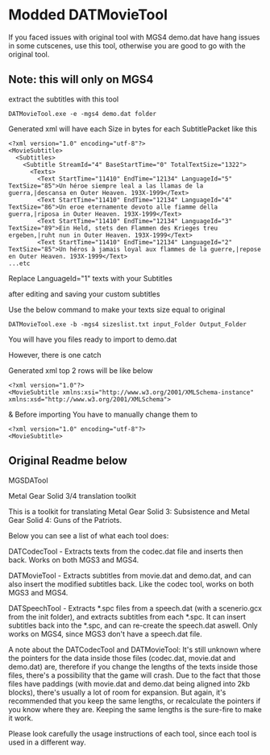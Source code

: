 # Modded DATMovieTool
If you faced issues with original tool with MGS4 demo.dat have hang issues in some cutscenes, use this tool, otherwise you are good to go with the original tool.

Note: this will only on MGS4
---
extract the subtitles with this tool 
```
DATMovieTool.exe -e -mgs4 demo.dat folder
```
Generated xml will have each Size in bytes for each SubtitlePacket like this

```
<?xml version="1.0" encoding="utf-8"?>
<MovieSubtitle>
  <Subtitles>
    <Subtitle StreamId="4" BaseStartTime="0" TotalTextSize="1322">
      <Texts>
        <Text StartTime="11410" EndTime="12134" LanguageId="5" TextSize="85">Un héroe siempre leal a las llamas de la guerra,|descansa en Outer Heaven. 193X-1999</Text>
        <Text StartTime="11410" EndTime="12134" LanguageId="4" TextSize="86">Un eroe eternamente devoto alle fiamme della guerra,|riposa in Outer Heaven. 193X-1999</Text>
        <Text StartTime="11410" EndTime="12134" LanguageId="3" TextSize="89">Ein Held, stets den Flammen des Krieges treu ergeben,|ruht nun in Outer Heaven. 193X-1999</Text>
        <Text StartTime="11410" EndTime="12134" LanguageId="2" TextSize="85">Un héros à jamais loyal aux flammes de la guerre,|repose en Outer Heaven. 193X-1999</Text>
...etc
```
Replace LanguageId="1" texts with your Subtitles

after editing and saving your custom subtitles

Use the below command to make your texts size equal to original
```
DATMovieTool.exe -b -mgs4 sizeslist.txt input_Folder Output_Folder
```
You will have you files ready to import to demo.dat

However, there is one catch

Generated xml top 2 rows will be like below
```
<?xml version="1.0"?>
<MovieSubtitle xmlns:xsi="http://www.w3.org/2001/XMLSchema-instance" xmlns:xsd="http://www.w3.org/2001/XMLSchema">
```
& Before importing You have to manually change them to
```
<?xml version="1.0" encoding="utf-8"?>
<MovieSubtitle>
```

Original Readme below
----
MGSDATool

Metal Gear Solid 3/4 translation toolkit

This is a toolkit for translating Metal Gear Solid 3: Subsistence and Metal Gear Solid 4: Guns of the Patriots.

Below you can see a list of what each tool does:

DATCodecTool - Extracts texts from the codec.dat file and inserts then back. Works on both MGS3 and MGS4.

DATMovieTool - Extracts subtitles from movie.dat and demo.dat, and can also insert the modified subtitles back. Like the codec tool, works on both MGS3 and MGS4.

DATSpeechTool - Extracts *.spc files from a speech.dat (with a scenerio.gcx from the init folder), and extracts subtitles from each *.spc. It can insert subtitles back into the *.spc, and can re-create the speech.dat aswell. Only works on MGS4, since MGS3 don't have a speech.dat file.

A note about the DATCodecTool and DATMovieTool: It's still unknown where the pointers for the data inside those files (codec.dat, movie.dat and demo.dat) are, therefore if you change the lengths of the texts inside those files, there's a possibility that the game will crash. Due to the fact that those files have paddings (with movie.dat and demo.dat being aligned into 2kb blocks), there's usually a lot of room for expansion. But again, it's recommended that you keep the same lengths, or recalculate the pointers if you know where they are. Keeping the same lengths is the sure-fire to make it work.

Please look carefully the usage instructions of each tool, since each tool is used in a different way.
